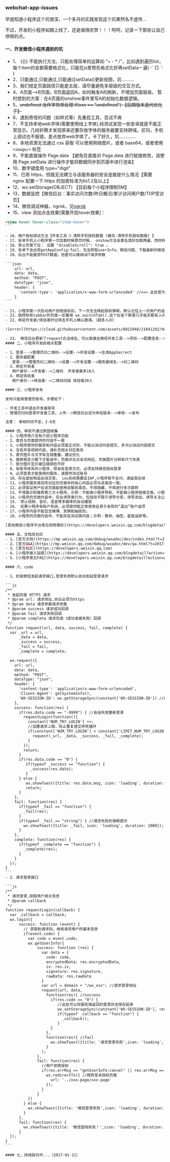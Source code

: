 ### webchat-app-issues

早就知道小程序这个坑很深，一个多月的实践发现这个坑果然名不虚传...       

不过，开发的小程序如期上线了，还是值得庆贺！！！呵呵，记录一下那些让自己停顿的点。

#### 一、开发微信小程序遇到的坑

- 1、 {{}} 不能执行方法，只能处理简单的运算如 “+ - * /”，比如遇到遍历list，每个item的金额需要格式化，只能在js里预先格式化好再setData一遍( ╯□╰ )
- 2、只能通过,只能通过,只能通过setData()更新视图，坑..........
- 3、我们规定页面路径只能是五层，请尽量避免多层级的交互方式。
- 4、A页面-->B页面，B页面返回A，如何触发A的刷新，不增加页面层级。
     暂时想到的方案：在A页面的onshow事件里写A的初始化数据逻辑。
- 5、<del>undefined 当作字符串处理  if(xxx == "undefined") 【后期版本迭代优化了】</del>
- 6、遇到奇怪的问题（如样式等）先重启工具，百试不爽
- 7、不支持本地web字体(需要使用线上字体),经测试发现一些安卓就是不能正常显示。几经折腾才发现原来还要存放字体的服务器要支持跨域。尼玛，手机上调试也不报错，差点放弃web字体了。卡了好久，坑.............
- 8、本地资源无法通过 css 获取 可以使用网络图片，或者 base64，或者使用 `<image/>` 标签
- 9、不能直接操作 Page.data 【避免在直接对 Page.data 进行赋值修改，请使用 Page.setData 进行操作才能将数据同步到页面中进行渲染】
- 10、数字键盘用 type="digit"
- 11、已用 https，但报无法建立与该服务器的安全连接是什么情况【需要 nginx 配置一下 https 的加密标准为tls1.2及以上】
- 12、wx.setStorage(OBJECT) 【目前每个小程序限制5M】
- 13、数据监控【微信后台：事实访问次数/昨日概况/累计访问用户数/TOP受访页】
- 14、微信调试神器，ngrok，见[ngrok](https://www.twindy.org/nginx-ngrock-net-through/)
- 15、view 添加点击效果[需要开启hover效果]： 
````html
<view hover hover-class="item-hover"> 
```

- 16、用户授权调试方法【开发工具-》清除手机授权数据 (缓存-清除手机授权数据) 】
- 17、安卓手机上小程序第一次加载时候首页时候， onshow方法会莫名其妙加载两遍，而同样在iphone下却不会，由于需要在onshow里面触发获取用户信息，所以系统加载两次onshow会导致后台报错。。。
- 18、禁止页面下拉： 设置 "disableScroll": true 。
- 19、安卓下会出现getAppConfig:fail，无法获取userInfo。微信问题，下载最新的微信安装包
- 20、后台不能接受POST数据，但是可以接收GET请求参数

```json
    url: url,
    data: data,
    method: "POST",
    dataType: "json",
    header: {
      'content-type': 'application/x-www-form-urlencoded' //==> 此处若为application/json则服务端无法获取POST的参数
    }
```

- 21、小程序第一次启动用户拒绝授权后，下一次无法唤起授权弹框，默认记住上一次用户的选择。暂时没有找到解决方法，微信也没有相关解析。【2017-01-10】
- 22、跳转到有tabbar的页面一定要用 wx.switchTab().这个在各个群里几乎每天都有人问到！！！
- 22、绑定开发者/体验者时记得去手机上确认邀请。（超多人问）

![error](https://cloud.githubusercontent.com/assets/6022948/21841292/940f4d50-d81c-11e6-96ac-76fdb4cc274a.png)

- 23、 微信后台更新了request合法域名，可以直接去微信开发工具-->项目-->配置信息-->刷新，立马生效。
#### 二、小程序开发前相关配置

- 1、登录--->管理员扫二维码-->设置-->开发设置-->生成AppSecrect
- 2、服务器配置
   登录--->管理员扫二维码-->设置-->开发设置-->服务器域名-->扫二维码
- 3、绑定开发者
   用户身份-->开发者-->二维码  开发者最多10人
- 4、绑定体验者
   用户身份-->体验者-->二维码扫描 体验者20人

#### 三、小程序发布

发布只能用管理员账号。步骤如下：

- 开发工具中退出开发者账号
- 管理员扫码登录开发者工具，上传-->微信后台设为体验版本-->审核-->发布

注意： 审核时间不定，2-6天

#### 四、审核不通过原因收集
- 1、小程序简介没有介绍小程序功能
- 2、类目与页面提供的内容不一致
- 3、小程序提供的服务和内容必须是正式的，不能以测试内容提交，多次以测试内容提交
- 4、含有声音视频内容，请补充相关对应类目
- 5、首页图片与文字有互相重叠，建议优化
- 6、搜索框及少数下才能选中，页面评论点击无响应，页面图片分辨率尺寸失真
- 7、部分图片显示被压缩体检不好
- 8、有账号体系的小程序，除自有登录方式，必须支持微信授权登录
- 9、必须登录才能使用的服务，请提供测试账号
- 10、存在虚拟物品在线交易， ios系统需要走IAP,小程序暂不支付，请留意后续
- 11、小程序服务类目所对应的页面中的核心内容必须与该类目一致。
- 12、必须保证用户在该页面能使用该服务类目，不得隐藏，不得进行多次跳转
- 13、不得展示和推荐第三方小程序。示例：不能做小程序导航，不能做小程序链接互推，小程序排行榜等
- 14、小程序的页面内容中，存在诱导类行为，包括但不限于诱导分享、诱导添加、诱导关注公众号、诱导下载等，要求用户分享、添加、关注或下载后才可操作的程序，含有明示或暗示用户分享的文案、图片、按钮、浮层、弹窗等的小程序，通过利益诱惑诱导用户分享、传播的小程序，用夸张言语来胁迫、引诱用户分享的小程序，强制或诱导用户添加小程序的，都将会被拒绝；
- 15、 禁止视频、音乐、语音等多媒体的自动播放
- 16、 如果小程序有账户系统，必须提供能正常使用且易于发现的“退出”账户选项
- 17、小程序内容不能包含赌博、竞猜和抽奖的。
- 18、小程序的页面内容中，不能存在测试类内容；示例：算命，抽签，星座运势等。

[其他微信小程序平台常见拒绝情形](https://developers.weixin.qq.com/blogdetail?action=get_post_info&lang=zh_CN&token=1592986236&docid=c53fb90c11590a1b86c109b4006fae27)

#### 五、文档及社区
- 1、[官方文档](https://mp.weixin.qq.com/debug/wxadoc/dev/index.html?t=201715)
- 2、[官方Q&A](https://mp.weixin.qq.com/debug/wxadoc/dev/qa.html?t=201715)
- 3、[官方社区](https://developers.weixin.qq.com)
- 4、[小程序接入指南](https://developers.weixin.qq.com/blogdetail?action=get_post_info&lang=zh_CN&token=1592986236&docid=bb39a3dfd5f9c7070f9e2ec3c0f7f68a)
- 5、[小程序常见FAQ](https://developers.weixin.qq.com/blogdetail?action=get_post_info&lang=zh_CN&token=1592986236&docid=2fcdb7794d48c59f7624f53e94d0ae22)

#### 六、code

- 1、封装微信发起请求接口,登录失效默认自动发起登录请求

```js
/**
 * 发起的是 HTTPS 请求
 * @pram url: 请求地址,协议必须为https
 * @pram data 请求参数请求参数
 * @param success 请求成功回调
 * @param fail 请求失败回调
 * @param complete 请求完成（成功或者失败）回调
 */
function request(url, data, success, fail, complete) {
  var _url = url,
      _data = data,
      _success = success,
      _fail = fail, 
      _complete = complete;

  wx.request({
    url: url,
    data: data,
    method: "POST",
    dataType: "json",
    header: {
      'content-type': 'application/x-www-form-urlencoded',
      'Client-Agent': getSystemInfo(),
      'WX-SESSION-ID': wx.getStorageSync(constant['WX-SESSION-ID']) //每次请求带上登录标志
    },
    success: function(res) {
      if(res.data.code == "-9999") { //会话失效重新登录
        requestLogin(function(){
          constant['NUM_TRY_LOGIN'] ++;
          //设置请求上限，防止重复提交并死循环
          if(constant['NUM_TRY_LOGIN'] < constant['LIMIT_NUM_TRY_LOGIN']) {
            request(_url, _data, _success, _fail, _complete);
          }
        });
        return;
      }
      if(res.data.code == "0") {
         if(typeof _success == "function") {
           _success(res.data);
         }
      } else {
         wx.showToast({title: res.data.msg, icon: 'loading', duration: 2000});
         return;
      }
    },
    fail: function(res) {
      if(typeof _fail == "function") {
        _fail(res);
      }
      if(typeof _fail == "string") { //请求失败的弹框提示
        wx.showToast({title: _fail, icon: 'loading', duration: 2000});
      }
    },
    complete: function(res) {
      if(typeof _complete == "function") {
        _complete(res);
      }
    }
  });
}
```
- 2、请求登录接口

```js
/**
 * 请求登录,获取用户相关信息
 * @param callback
 */
function requestLogin(callback) {
  var _callback = callback;
  wx.login({
      success: function (event) {
        // 获取到请求码，继续请求用户的基本信息
        if(event.code) {
          var code = event.code;
          wx.getUserInfo({
              success: function (res) {
                var data = {
                  code: code,
                  encryptedData: res.encryptedData,
                  iv: res.iv,
                  signature: res.signature,
                  rawData: res.rawData
                }
                var url = domain + "/wx_xxx"; //请求登录地址
                request(url, data, 
                  function(res){ //success
                    if(res.code == "0") {
                       //此处可以将服务端返回的登录状态保存起来
                       wx.setStorageSync(constant['WX-SESSION-ID'], res.object.sessionId);
                       if(typeof _callback == "function") {
                         _callback();
                       }
                    }
                  },
                  function(res){ //fail
                    wx.showToast({title: '请求登录失败',icon: 'loading', duration: 2000});
                  }
                );
              },
              fail: function(res) {
                //用户拒绝授权
                if(res.errMsg == "getUserInfo:cancel" || res.errMsg == "getUserInfo:fail auth deny") { 
                  wx.redirectTo({ //跳转至未授权页面
                    url: '../xxx-page/xxx-page'
                  });
                }
              }
          })
        } else {
          wx.showToast({title: '微信登录失败',icon: 'loading', duration: 2000});
        }
      },
      fail: function(res) {
        wx.showToast({title: '微信登陆失败！',icon: 'loading', duration: 2000});
      }
  });
}
```

#### 七、持续踩坑中...（2017-01-11）
